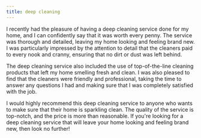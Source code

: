 ```yaml
---
title: deep cleaning
---
```


I recently had the pleasure of having a deep cleaning service done for my home, and I can confidently say that it was worth every penny. The service was thorough and detailed, leaving my home looking and feeling brand new. I was particularly impressed by the attention to detail that the cleaners paid to every nook and cranny, ensuring that no dirt or dust was left behind.

The deep cleaning service also included the use of top-of-the-line cleaning products that left my home smelling fresh and clean. I was also pleased to find that the cleaners were friendly and professional, taking the time to answer any questions I had and making sure that I was completely satisfied with the job.

I would highly recommend this deep cleaning service to anyone who wants to make sure that their home is sparkling clean. The quality of the service is top-notch, and the price is more than reasonable. If you're looking for a deep cleaning service that will leave your home looking and feeling brand new, then look no further!